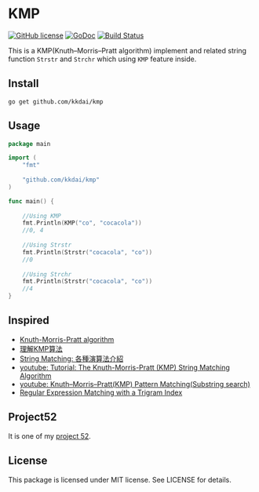 KMP
==================

[![GitHub license](https://img.shields.io/badge/license-MIT-blue.svg)](https://raw.githubusercontent.com/kkdai/trigram/master/LICENSE)  [![GoDoc](https://godoc.org/github.com/kkdai/kmp?status.svg)](https://godoc.org/github.com/kkdai/kmp)  [![Build Status](https://travis-ci.org/kkdai/kmp.svg?branch=master)](https://travis-ci.org/kkdai/kmp)


This is a KMP(Knuth–Morris–Pratt algorithm) implement and related string function `Strstr` and `Strchr` which using `KMP` feature inside.
 
Install
---------------
`go get github.com/kkdai/kmp`


Usage
---------------

```go
package main

import (
	"fmt"
	
	"github.com/kkdai/kmp"
)

func main() {
	
	//Using KMP
	fmt.Println(KMP("co", "cocacola"))
	//0, 4
	
	//Using Strstr
	fmt.Println(Strstr("cocacola", "co"))
	//0
	
	//Using Strchr
	fmt.Println(Strstr("cocacola", "co"))
	//4
}	
```


Inspired
---------------

- [Knuth-Morris-Pratt algorithm](http://www-igm.univ-mlv.fr/~lecroq/string/node8.html)
- [理解KMP算法](http://zhangbuhuai.com/2015/07/06/KMP/)
- [String Matching: 各種演算法介紹](http://www.csie.ntnu.edu.tw/~u91029/StringMatching.html)
- [youtube: Tutorial: The Knuth-Morris-Pratt (KMP) String Matching Algorithm](https://www.youtube.com/watch?v=2ogqPWJSftE)
- [youtube: Knuth–Morris–Pratt(KMP) Pattern Matching(Substring search)](https://www.youtube.com/watch?v=GTJr8OvyEVQ)
- [Regular Expression Matching with a Trigram Index](https://swtch.com/~rsc/regexp/regexp4.html)

Project52
---------------

It is one of my [project 52](https://github.com/kkdai/project52).


License
---------------

This package is licensed under MIT license. See LICENSE for details.

